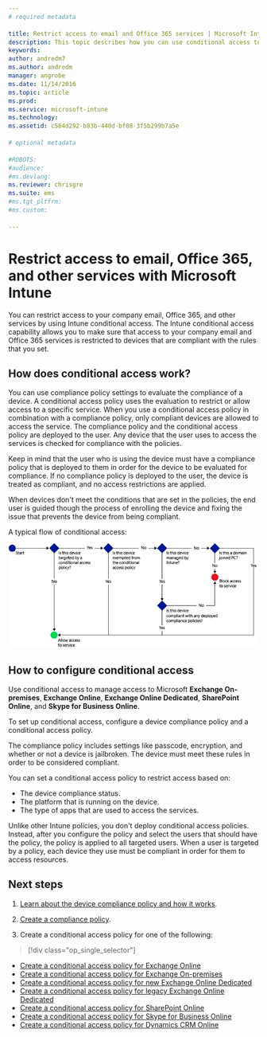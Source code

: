 ```yaml
---
# required metadata

title: Restrict access to email and Office 365 services | Microsoft Intune
description: This topic describes how you can use conditional access to allow only compliant devices to access company email and company data on SharePoint Online and other services.
keywords:
author: andredm7
ms.author: andredm
manager: angrobe
ms.date: 11/14/2016
ms.topic: article
ms.prod:
ms.service: microsoft-intune
ms.technology:
ms.assetid: c564d292-b83b-440d-bf08-3f5b299b7a5e

# optional metadata

#ROBOTS:
#audience:
#ms.devlang:
ms.reviewer: chrisgre
ms.suite: ems
#ms.tgt_pltfrm:
#ms.custom:

---
```


# Restrict access to email, Office 365, and other services with Microsoft Intune
You can restrict access to your company email, Office 365, and other services by using Intune conditional access. The Intune conditional access capability allows you to make sure that access to your company email and Office 365 services is restricted to devices that are compliant with the rules that you set.
## How does conditional access work?
You can use compliance policy settings to evaluate the compliance of a device. A conditional access policy uses the evaluation to restrict or allow access to a specific service. When you use a conditional access policy in combination with a compliance policy, only compliant devices are allowed to access the service. The compliance policy and the conditional access policy are deployed to the user. Any device that the user uses to access the services is checked for compliance with the policies.

Keep in mind that the user who is using the device must have a compliance policy that is deployed to them in order for the device to be evaluated for compliance.
If no compliance policy is deployed to the user, the device is treated as compliant, and no access restrictions are applied.

When devices don't meet the conditions that are set in the policies, the end user is guided though the process of enrolling the device and fixing the issue that prevents the device from being compliant.

A typical flow of conditional access:

![Diagram that shows the decision points that are used to determine whether a device is allowed access to a service or is blocked](../media/ConditionalAccess4.png)

## How to configure conditional access
Use conditional access to manage access to Microsoft **Exchange On-premises**, **Exchange Online**, **Exchange Online Dedicated**,  **SharePoint Online**, and **Skype for Business Online**.

To set up conditional access, configure a device compliance policy and a conditional access policy.

The compliance policy includes settings like passcode, encryption, and whether or not a device is jailbroken. The device must meet these rules in order to be considered compliant.

You can set a conditional access policy to restrict access based on:
- The device compliance status.
- The platform that is running on the device.
- The type of apps that are used to access the services.

Unlike other Intune policies, you don't deploy conditional access policies. Instead, after you configure the policy and select the users that should have the policy, the policy is applied to all targeted users. When a user is targeted by a policy, each device they use must be compliant in order for them to access resources.


## Next steps
1. [Learn about the device compliance policy and how it works](introduction-to-device-compliance-policies-in-microsoft-intune.md).

2. [Create a compliance policy](create-a-device-compliance-policy-in-microsoft-intune.md).

2.  Create a conditional access policy for one of the following:
> [!div class="op_single_selector"]
  - [Create a conditional access policy for Exchange Online](restrict-access-to-exchange-online-with-microsoft-intune.md)
  - [Create a conditional access policy for Exchange On-premises](restrict-access-to-exchange-onpremises-with-microsoft-intune.md)
  - [Create a conditional access policy for new Exchange Online Dedicated](restrict-access-to-exchange-online-with-microsoft-intune.md)
  - [Create a conditional access policy for legacy Exchange Online Dedicated](restrict-access-to-exchange-onpremises-with-microsoft-intune.md)
  - [Create a conditional access policy for SharePoint Online](restrict-access-to-sharepoint-online-with-microsoft-intune.md)
  - [Create a conditional access policy for Skype for Business Online](restrict-access-to-skype-for-business-online-with-microsoft-intune.md)
  - [Create a conditional access policy for Dynamics CRM Online](restrict-access-to-dynamics-crm-online-with-microsoft-intune.md)
